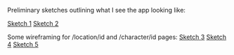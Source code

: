 Preliminary sketches outlining what I see the app looking like: 

[Sketch 1](docs/notes_1.pdf)
[Sketch 2](docs/notes_2.pdf)


Some wireframing for /location/id and /character/id pages:
[Sketch 3](docs/notes_3.pdf)
[Sketch 4](docs/notes_4.pdf)
[Sketch 5](docs/notes_5.pdf)
